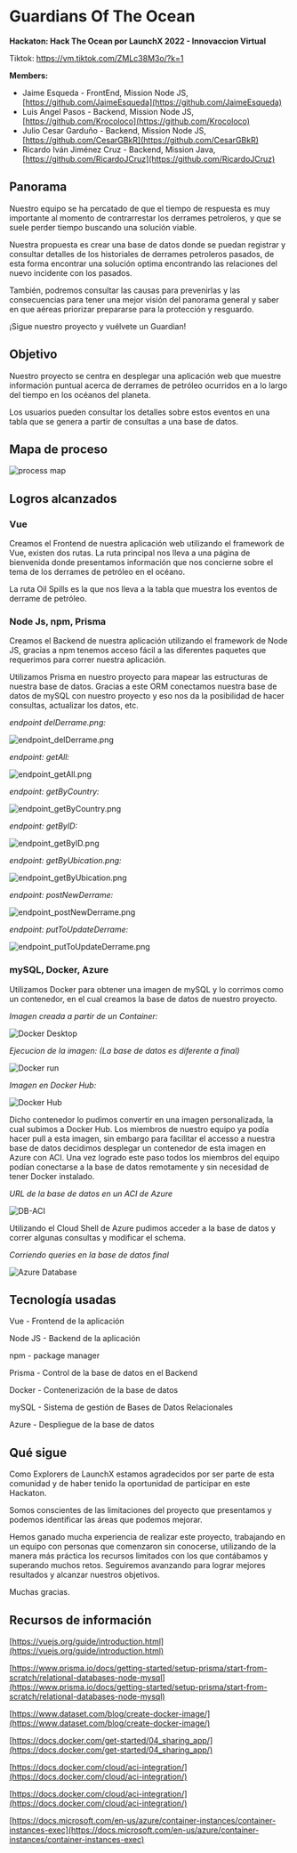 # Guardians Of The Ocean

**Hackaton: Hack The Ocean
por LaunchX 2022 - Innovaccion Virtual**

Tiktok: https://vm.tiktok.com/ZMLc38M3o/?k=1

**Members:**

- Jaime Esqueda - FrontEnd, Mission Node JS, [https://github.com/JaimeEsqueda](https://github.com/JaimeEsqueda)
- Luis Angel Pasos - Backend, Mission Node JS, [https://github.com/Krocoloco](https://github.com/Krocoloco)
- Julio Cesar Garduño - Backend, Mission Node JS, [https://github.com/CesarGBkR](https://github.com/CesarGBkR)
- Ricardo Iván Jiménez Cruz - Backend, Mission Java, [https://github.com/RicardoJCruz](https://github.com/RicardoJCruz)

## Panorama

Nuestro equipo se ha percatado de que el tiempo de respuesta es muy importante al momento de contrarrestar los derrames petroleros, y que se suele perder tiempo buscando una solución viable.

Nuestra propuesta es crear una base de datos donde se puedan registrar y consultar detalles de los historiales de derrames petroleros pasados, de esta forma encontrar una solución optima encontrando las relaciones del nuevo incidente con los pasados.

También, podremos consultar las causas para prevenirlas y las consecuencias para tener una mejor visión del panorama general y saber en que aéreas priorizar prepararse para la protección y resguardo.

¡Sigue nuestro proyecto y vuélvete un Guardian!

## Objetivo

Nuestro proyecto se centra en desplegar una aplicación web que muestre información puntual acerca de derrames de petróleo ocurridos en a lo largo del tiempo en los océanos del planeta.

Los usuarios pueden consultar los detalles sobre estos eventos en una tabla que se genera a partir de consultas a una base de datos.

## Mapa de proceso

![process map](./ImgToDocumentation/goto-processmap.png)

## Logros alcanzados

### Vue

Creamos el Frontend de nuestra aplicación web utilizando el framework de Vue, existen dos rutas. La ruta principal nos lleva a una página de bienvenida donde presentamos información que nos concierne sobre el tema de los derrames de petróleo en el océano.

La ruta Oil Spills es la que nos lleva a la tabla que muestra los eventos de derrame de petróleo.

### Node Js, npm, Prisma

Creamos el Backend de nuestra aplicación utilizando el framework de Node JS, gracias a npm tenemos acceso fácil a las diferentes paquetes que requerimos para correr nuestra aplicación.

Utilizamos Prisma en nuestro proyecto para mapear las estructuras de nuestra base de datos. Gracias a este ORM conectamos nuestra base de datos de mySQL con nuestro proyecto y eso nos da la posibilidad de hacer consultas, actualizar los datos, etc.

*endpoint delDerrame.png:*

![endpoint_delDerrame.png](./ImgToDocumentation/Endpoints/endpoint_delDerrame.png)

*endpoint: getAll:*

![endpoint_getAll.png](./ImgToDocumentation/Endpoints/endpoint_getAll.png)

*endpoint: getByCountry:*

![endpoint_getByCountry.png](./ImgToDocumentation/Endpoints/endpoint_getByCountry.png)

*endpoint: getByID:*

![endpoint_getByID.png](./ImgToDocumentation/Endpoints/endpoint_getByID.png)

*endpoint: getByUbication.png:*

![endpoint_getByUbication.png](./ImgToDocumentation/Endpoints/endpoint_getByUbication.png)

*endpoint: postNewDerrame:*

![endpoint_postNewDerrame.png](./ImgToDocumentation/Endpoints/endpoint_postNewDerrame.png)

*endpoint: putToUpdateDerrame:*

![endpoint_putToUpdateDerrame.png](./ImgToDocumentation/Endpoints/endpoint_putToUpdateDerrame.png)

### mySQL, Docker, Azure

Utilizamos Docker para obtener una imagen de mySQL y lo corrimos como un contenedor, en el cual creamos la base de datos de nuestro proyecto.

*Imagen creada a partir de un Container:*

![Docker Desktop](./ImgToDocumentation/database/db-dockerdesktop.png)

*Ejecucion de la imagen: (La base de datos es diferente a final)*

![Docker run](./ImgToDocumentation/database/db-dockerrun.png)

*Imagen en Docker Hub:*

![Docker Hub](./ImgToDocumentation/database/db-dockerhub.png)

Dicho contenedor lo pudimos convertir en una imagen personalizada, la cual subimos a Docker Hub. Los miembros de nuestro equipo ya podía hacer pull a esta imagen, sin embargo para facilitar el accesso a nuestra base de datos decidimos desplegar un contenedor de esta imagen en Azure con ACI. Una vez logrado este paso todos los miembros del equipo podían conectarse a la base de datos remotamente y sin necesidad de tener Docker instalado.

*URL de la base de datos en un ACI de Azure*

![DB-ACI](./ImgToDocumentation/database/db-url.png)

Utilizando el Cloud Shell de Azure pudimos acceder a la base de datos y correr algunas consultas y modificar el schema.

*Corriendo queries en la base de datos final*

![Azure Database](./ImgToDocumentation/database/db-azureaci.png)

## Tecnología usadas

Vue - Frontend de la aplicación

Node JS - Backend de la aplicación

npm - package manager

Prisma - Control de la base de datos en el Backend

Docker - Contenerización de la base de datos

mySQL - Sistema de gestión de Bases de Datos Relacionales

Azure - Despliegue de la base de datos

## Qué sigue

Como Explorers de LaunchX estamos agradecidos por ser parte de esta comunidad y de haber tenido la oportunidad de participar en este Hackaton.

Somos conscientes de las limitaciones del proyecto que presentamos y podemos identificar las áreas que podemos mejorar.

Hemos ganado mucha experiencia de realizar este proyecto, trabajando en un equipo con personas que comenzaron sin conocerse, utilizando de la manera más práctica los recursos limitados con los que contábamos y superando muchos retos. Seguiremos avanzando para lograr mejores resultados y alcanzar nuestros objetivos.

Muchas gracias.

## Recursos de información

[https://vuejs.org/guide/introduction.html](https://vuejs.org/guide/introduction.html)

[https://www.prisma.io/docs/getting-started/setup-prisma/start-from-scratch/relational-databases-node-mysql](https://www.prisma.io/docs/getting-started/setup-prisma/start-from-scratch/relational-databases-node-mysql)

[https://www.dataset.com/blog/create-docker-image/](https://www.dataset.com/blog/create-docker-image/)

[https://docs.docker.com/get-started/04_sharing_app/](https://docs.docker.com/get-started/04_sharing_app/)

[https://docs.docker.com/cloud/aci-integration/](https://docs.docker.com/cloud/aci-integration/)

[https://docs.docker.com/cloud/aci-integration/](https://docs.docker.com/cloud/aci-integration/)

[https://docs.microsoft.com/en-us/azure/container-instances/container-instances-exec](https://docs.microsoft.com/en-us/azure/container-instances/container-instances-exec)
